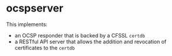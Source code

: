 # ocspserver

This implements:
* an OCSP responder that is backed by a CFSSL `certdb`
* a RESTful API server that allows the addition and revocation of certificates to the `certdb`